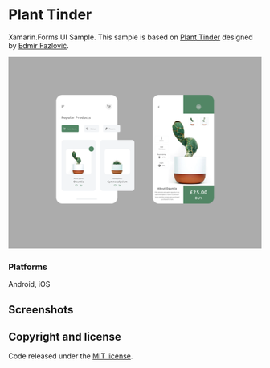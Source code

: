 # Plant Tinder

Xamarin.Forms UI Sample. This sample is based on [Plant Tinder](https://dribbble.com/shots/6969439-Plant-Tinder-UI-Challenge/) designed by [Edmir Fazlović]().

<img src="images/Plant Tinder.png" width="600">

### Platforms

Android, iOS

## Screenshots

## Copyright and license

Code released under the [MIT license](https://opensource.org/licenses/MIT).